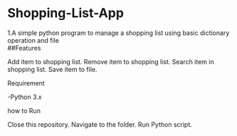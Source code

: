 # Shopping-List-App
1.A simple python program to manage a shopping list using basic dictionary operation and file
<br>
##Features

Add item to shopping list.
Remove item to shopping list.
Search item in shopping list.
Save item to file.

Requirement

-Python 3.x

how to Run

Close this repository.
Navigate to the folder.
Run Python script.



